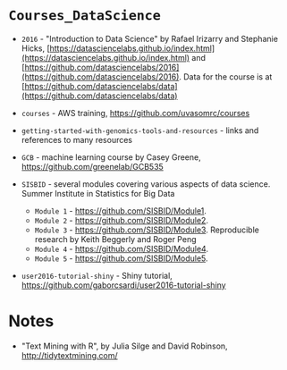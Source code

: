# `Courses_DataScience`

- `2016` - "Introduction to Data Science" by Rafael Irizarry and Stephanie Hicks, [https://datasciencelabs.github.io/index.html](https://datasciencelabs.github.io/index.html) and [https://github.com/datasciencelabs/2016](https://github.com/datasciencelabs/2016). Data for the course is at [https://github.com/datasciencelabs/data](https://github.com/datasciencelabs/data)

- `courses` - AWS training, https://github.com/uvasomrc/courses

- `getting-started-with-genomics-tools-and-resources` - links and references to many resources

- `GCB` - machine learning course by Casey Greene, https://github.com/greenelab/GCB535

- `SISBID` - several modules covering various aspects of data science. Summer Institute in Statistics for Big Data 
    - `Module 1` - https://github.com/SISBID/Module1.
    - `Module 2` - https://github.com/SISBID/Module2.
    - `Module 3` - https://github.com/SISBID/Module3. Reproducible research by Keith Beggerly and Roger Peng
    - `Module 4` - https://github.com/SISBID/Module4.
    - `Module 5` - https://github.com/SISBID/Module5.

- `user2016-tutorial-shiny` - Shiny tutorial, https://github.com/gaborcsardi/user2016-tutorial-shiny


# Notes

- "Text Mining with R", by Julia Silge and David Robinson, http://tidytextmining.com/
